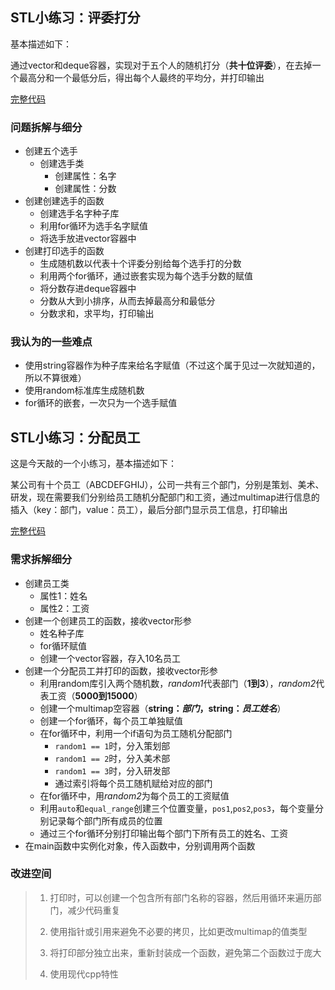 ## STL小练习：评委打分
基本描述如下：

通过vector和deque容器，实现对于五个人的随机打分（**共十位评委**），在去掉一个最高分和一个最低分后，得出每个人最终的平均分，并打印输出

[完整代码](https://github.com/EthanQC/my-learning-record/blob/8c43ff69f687d16e1bcd9c8c6e818e9c1f5a9dd8/cpp/STL/exercise-judges-judge.cpp)

### 问题拆解与细分
+ 创建五个选手
  - 创建选手类
     * 创建属性：名字
     * 创建属性：分数
+ 创建创建选手的函数
  - 创建选手名字种子库
  - 利用for循环为选手名字赋值
  - 将选手放进vector容器中
+ 创建打印选手的函数
  - 生成随机数以代表十个评委分别给每个选手打的分数
  - 利用两个for循环，通过嵌套实现为每个选手分数的赋值
  - 将分数存进deque容器中
  - 分数从大到小排序，从而去掉最高分和最低分
  - 分数求和，求平均，打印输出

### 我认为的一些难点
* 使用string容器作为种子库来给名字赋值（不过这个属于见过一次就知道的，所以不算很难）
* 使用random标准库生成随机数
* for循环的嵌套，一次只为一个选手赋值


## STL小练习：分配员工
这是今天敲的一个小练习，基本描述如下：

某公司有十个员工（ABCDEFGHIJ），公司一共有三个部门，分别是策划、美术、研发，现在需要我们分别给员工随机分配部门和工资，通过multimap进行信息的插入（key：部门，value：员工），最后分部门显示员工信息，打印输出

[完整代码](https://github.com/EthanQC/my-learning-record/blob/main/cpp/STL/exercise-appointing-employees.cpp)

### 需求拆解细分
- 创建员工类
  * 属性1：姓名
  * 属性2：工资
- 创建一个创建员工的函数，接收vector形参
  * 姓名种子库
  * for循环赋值
  * 创建一个vector容器，存入10名员工
- 创建一个分配员工并打印的函数，接收vector形参
  * 利用random库引入两个随机数，*random1*代表部门（**1到3**），*random2*代表工资（**5000到15000**）
  * 创建一个multimap空容器（**string：*部门*，string：*员工姓名***）
  * 创建一个for循环，每个员工单独赋值
  * 在for循环中，利用一个if语句为员工随机分配部门
    + `random1 == 1`时，分入策划部
    + `random1 == 2`时，分入美术部
    + `random1 == 3`时，分入研发部
    + 通过索引将每个员工随机赋给对应的部门
  * 在for循环中，用*random2*为每个员工的工资赋值
  * 利用`auto`和`equal_range`创建三个位置变量，`pos1`,`pos2`,`pos3`，每个变量分别记录每个部门所有成员的位置
  * 通过三个for循环分别打印输出每个部门下所有员工的姓名、工资
- 在main函数中实例化对象，传入函数中，分别调用两个函数

### 改进空间
>1. 打印时，可以创建一个包含所有部门名称的容器，然后用循环来遍历部门，减少代码重复
>
>2. 使用指针或引用来避免不必要的拷贝，比如更改multimap的值类型
>
>3. 将打印部分独立出来，重新封装成一个函数，避免第二个函数过于庞大
>
>4. 使用现代cpp特性